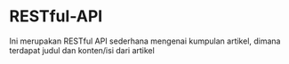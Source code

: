 # RESTful-API

Ini merupakan RESTful API sederhana mengenai kumpulan artikel, dimana terdapat judul dan konten/isi dari artikel

